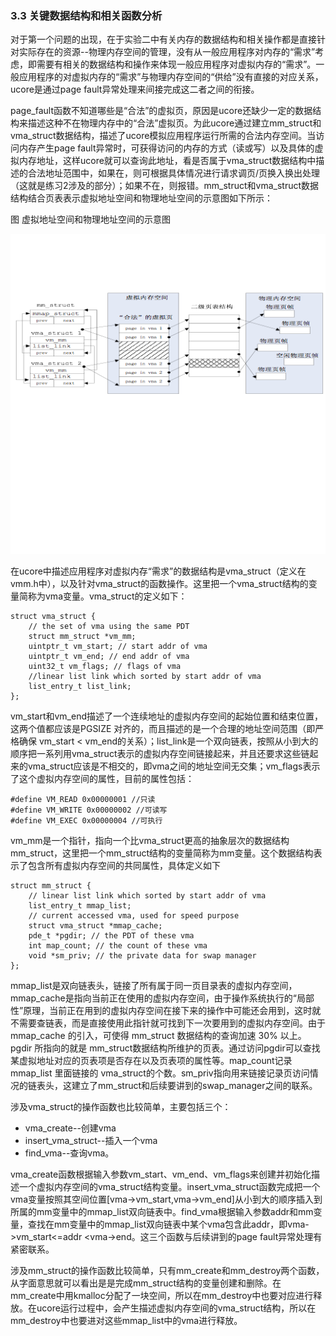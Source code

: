 
### 3.3 关键数据结构和相关函数分析

对于第一个问题的出现，在于实验二中有关内存的数据结构和相关操作都是直接针对实际存在的资源--物理内存空间的管理，没有从一般应用程序对内存的“需求”考虑，即需要有相关的数据结构和操作来体现一般应用程序对虚拟内存的“需求”。一般应用程序的对虚拟内存的“需求”与物理内存空间的“供给”没有直接的对应关系，ucore是通过page
fault异常处理来间接完成这二者之间的衔接。

page\_fault函数不知道哪些是“合法”的虚拟页，原因是ucore还缺少一定的数据结构来描述这种不在物理内存中的“合法”虚拟页。为此ucore通过建立mm\_struct和vma\_struct数据结构，描述了ucore模拟应用程序运行所需的合法内存空间。当访问内存产生page
fault异常时，可获得访问的内存的方式（读或写）以及具体的虚拟内存地址，这样ucore就可以查询此地址，看是否属于vma\_struct数据结构中描述的合法地址范围中，如果在，则可根据具体情况进行请求调页/页换入换出处理（这就是练习2涉及的部分）；如果不在，则报错。mm\_struct和vma\_struct数据结构结合页表表示虚拟地址空间和物理地址空间的示意图如下所示：

图 虚拟地址空间和物理地址空间的示意图

![image](../lab3_figs/image001.png)   

在ucore中描述应用程序对虚拟内存“需求”的数据结构是vma\_struct（定义在vmm.h中），以及针对vma\_struct的函数操作。这里把一个vma\_struct结构的变量简称为vma变量。vma\_struct的定义如下：

```
struct vma_struct {
    // the set of vma using the same PDT
    struct mm_struct *vm_mm;
    uintptr_t vm_start; // start addr of vma
    uintptr_t vm_end; // end addr of vma
    uint32_t vm_flags; // flags of vma
    //linear list link which sorted by start addr of vma
    list_entry_t list_link;
};
```

vm\_start和vm\_end描述了一个连续地址的虚拟内存空间的起始位置和结束位置，这两个值都应该是PGSIZE 对齐的，而且描述的是一个合理的地址空间范围（即严格确保 vm\_start < vm\_end的关系）；list\_link是一个双向链表，按照从小到大的顺序把一系列用vma\_struct表示的虚拟内存空间链接起来，并且还要求这些链起来的vma\_struct应该是不相交的，即vma之间的地址空间无交集；vm\_flags表示了这个虚拟内存空间的属性，目前的属性包括：

```
#define VM_READ 0x00000001 //只读
#define VM_WRITE 0x00000002 //可读写
#define VM_EXEC 0x00000004 //可执行
```   

vm\_mm是一个指针，指向一个比vma\_struct更高的抽象层次的数据结构mm\_struct，这里把一个mm\_struct结构的变量简称为mm变量。这个数据结构表示了包含所有虚拟内存空间的共同属性，具体定义如下  

```  
struct mm_struct {
    // linear list link which sorted by start addr of vma
    list_entry_t mmap_list;
    // current accessed vma, used for speed purpose
    struct vma_struct *mmap_cache;
    pde_t *pgdir; // the PDT of these vma
    int map_count; // the count of these vma
    void *sm_priv; // the private data for swap manager
};
``` 

mmap\_list是双向链表头，链接了所有属于同一页目录表的虚拟内存空间，mmap\_cache是指向当前正在使用的虚拟内存空间，由于操作系统执行的“局部性”原理，当前正在用到的虚拟内存空间在接下来的操作中可能还会用到，这时就不需要查链表，而是直接使用此指针就可找到下一次要用到的虚拟内存空间。由于mmap_cache 的引入，可使得 mm\_struct 数据结构的查询加速 30% 以上。pgdir
所指向的就是 mm\_struct数据结构所维护的页表。通过访问pgdir可以查找某虚拟地址对应的页表项是否存在以及页表项的属性等。map\_count记录mmap\_list 里面链接的 vma\_struct的个数。sm_priv指向用来链接记录页访问情况的链表头，这建立了mm\_struct和后续要讲到的swap\_manager之间的联系。

涉及vma_struct的操作函数也比较简单，主要包括三个：

* vma_create--创建vma
* insert_vma_struct--插入一个vma
* find_vma--查询vma。

vma\_create函数根据输入参数vm\_start、vm\_end、vm\_flags来创建并初始化描述一个虚拟内存空间的vma\_struct结构变量。insert\_vma\_struct函数完成把一个vma变量按照其空间位置[vma-\>vm\_start,vma-\>vm\_end]从小到大的顺序插入到所属的mm变量中的mmap\_list双向链表中。find\_vma根据输入参数addr和mm变量，查找在mm变量中的mmap\_list双向链表中某个vma包含此addr，即vma-\>vm\_start<=addr <vma-\>end。这三个函数与后续讲到的page fault异常处理有紧密联系。

涉及mm\_struct的操作函数比较简单，只有mm\_create和mm\_destroy两个函数，从字面意思就可以看出是是完成mm\_struct结构的变量创建和删除。在mm\_create中用kmalloc分配了一块空间，所以在mm\_destroy中也要对应进行释放。在ucore运行过程中，会产生描述虚拟内存空间的vma\_struct结构，所以在mm\_destroy中也要进对这些mmap\_list中的vma进行释放。

